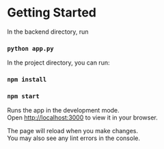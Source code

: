 # Getting Started 

In the backend directory, run
### `python app.py`

In the project directory, you can run:
### `npm install`

### `npm start`


Runs the app in the development mode.\
Open [http://localhost:3000](http://localhost:3000) to view it in your browser.

The page will reload when you make changes.\
You may also see any lint errors in the console.


